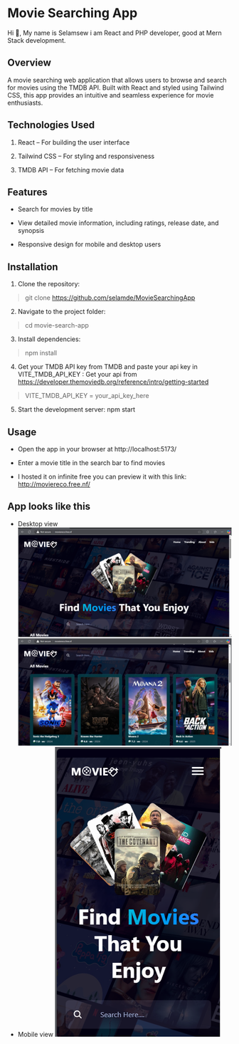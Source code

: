 # Movie Searching App
Hi 👋, My name is Selamsew i am React and PHP developer, good at Mern Stack development.
## Overview

A movie searching web application that allows users to browse and search for movies using the TMDB API. Built with React and styled using Tailwind CSS, this app provides an intuitive and seamless experience for movie enthusiasts.

## Technologies Used

1. React – For building the user interface

2. Tailwind CSS – For styling and responsiveness

3. TMDB API – For fetching movie data

## Features

- Search for movies by title

- View detailed movie information, including ratings, release date, and synopsis

- Responsive design for mobile and desktop users

## Installation

1. Clone the repository:

> git clone https://github.com/selamde/MovieSearchingApp

2. Navigate to the project folder:

> cd movie-search-app

3. Install dependencies:

> npm install

4. Get your TMDB API key from TMDB and paste your api key in VITE_TMDB_API_KEY : 
   Get your api from https://developer.themoviedb.org/reference/intro/getting-started

> VITE_TMDB_API_KEY = your_api_key_here

5. Start the development server:
npm start

## Usage

- Open the app in your browser at http://localhost:5173/

- Enter a movie title in the search bar to find movies

- I hosted it on infinite free you can preview it with this link: http://moviereco.free.nf/
  

## App looks like this

- Desktop view
![Reference Image](public/image2.png)
![Reference Image](public/image1.png)
- Mobile view
![Reference Image](public/image3.png)

